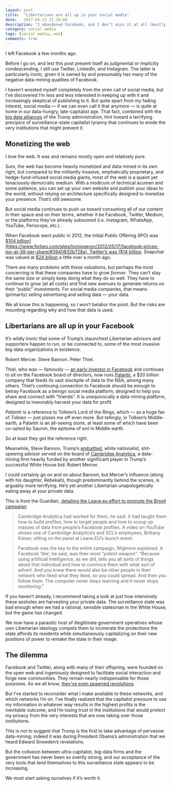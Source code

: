 ```yaml
---
layout: post
title:  "Libertarians are all up in your social media"
date:   2017-04-13 21:18:00
description: "I abandoned Facebook, and I don’t miss it at all (mostly)"
category: social media
tags: [social media, web]
comments: true
---
```

I left Facebook a few months ago. 

Before I go on, and lest this post present itself as judgmental or implicitly condescending, I still use Twitter, LinkedIn, _and_ Instagram. The latter is particularly ironic, given it is owned by and presumably has many of the negative data-mining qualities of Facebook. 

I haven’t wrested myself completely from the siren call of social media, but I’ve discovered I’m less and less interested in keeping up with it and increasingly skeptical of publishing to it. But quite apart from my fading interest, social media — if we can even call it that anymore — is quite at home in our data-hungry, late-capitalist age. That fact, combined with the [big data alliances](https://www.theguardian.com/politics/2017/feb/26/robert-mercer-breitbart-war-on-media-steve-bannon-donald-trump-nigel-farage) of the Trump administration, hint toward a terrifying precipice of surveillance-state capitalist tyranny that continues to erode the very institutions that might prevent it.

## Monetizing the web

I love the web. It was and remains mostly open and relatively pure. 

Sure, the web has become heavily monetized and data-mined in its own right, but compared to the militantly invasive, emphatically proprietary, and hedge-fund-infused social media giants, most of the web is a quaint yet tenaciously democratic medium. With a modicum of technical acumen and some patience, you can set up your own website and publish your ideas to the world, without relying on architecture specifically designed to monetize your presence. That’s still awesome. 

But social media continues to push us toward consuming all of our content in their space and on their terms, whether it be Facebook, Twitter, Medium, or the platforms they’ve already subsumed (i.e. Instagram, WhatsApp, YouTube, Periscope, etc.).

When Facebook went public in 2012, the Initial Public Offering (IPO) was [$104 billion](https://www.forbes.com/sites/tomiogeron/2012/05/17/facebook-prices-ipo-at-38-per-share/#3940832b728a). Twitter’s was [$14 billion](http://money.cnn.com/2013/11/06/technology/social/twitter-ipo-price/). Snapchat was valued at [$24 billion](http://www.businessinsider.com/snapchat-ipo-price-2017-3) a little over a month ago.

There are many problems with these valuations, but perhaps the most concerning is that these companies have to grow _forever_. They can’t stay the same size or simply keep doing what they do so well. They have to continue to grow (at all costs) and find new avenues to generate returns on their “public” investments. For social media companies, that means (primarily) selling advertising and selling data — your data.

We all know this is happening, so I won’t belabor the point. But the risks are mounting regarding why and how that data is used.

## Libertarians are all up in your Facebook

It’s wildly ironic that some of Trump’s staunchest Libertarian advisors and supporters happen to run, or be connected to, some of the most invasive big-data organizations in existence.  

Robert Mercer. Steve Bannon. Peter Thiel. 

Thiel, who was — famously — [an early investor in Facebook](http://money.cnn.com/2012/08/20/technology/facebook-peter-thiel/) and continues to sit on the Facebook board of directors, now runs [Palantir](https://theintercept.com/2017/02/22/how-peter-thiels-palantir-helped-the-nsa-spy-on-the-whole-world/), a $20 billion company that feeds its vast stockpile of data to the NSA, among many others. Thiel’s continuing connection to Facebook should be enough to betray Facebook as a benign social media platform, designed to help you share and connect with “friends”. It is unequivocally a data-mining platform, designed to inexorably harvest your data for profit. 

_Palantir_ is a reference to Tolkien’s Lord of the Rings, which — as a huge fan of Tolkien — just pisses me off even more. But tellingly, in Tolkien’s Middle-earth, a Palantir is an all-seeing stone, at least some of which have been co-opted by Sauron, the epitome of evil in Middle-earth.

So at least they got the reference right. 

Meanwhile, Steve Bannon, Trump’s [embattled](https://www.washingtonpost.com/news/the-fix/wp/2017/04/11/trump-just-made-some-very-strange-comments-about-stephen-k-bannon/?utm_term=.9525370669fe), white nationalist, shit-spewing advisor served on the board of [Cambridge Analytica](https://en.wikipedia.org/wiki/Cambridge_Analytica), a data-mining firm heavily funded by another significant player in Trump’s successful White House bid: Robert Mercer. 

I could certainly go on and on about Bannon, but Mercer’s influence (along with his daughter, Rebekah), though predominantly behind the scenes, is arguably more terrifying. He’s yet another Libertarian unapologetically eating away at your private data.

This is from the Guardian, [detailing the Leave.eu effort to promote the Brexit campaign](https://www.theguardian.com/politics/2017/feb/26/robert-mercer-breitbart-war-on-media-steve-bannon-donald-trump-nigel-farage): 

>Cambridge Analytica had worked for them, he said. It had taught them how to build profiles, how to target people and how to scoop up masses of data from people’s Facebook profiles. A video on YouTube shows one of Cambridge Analytica’s and SCL’s employees, Brittany Kaiser, sitting on the panel at Leave.EU’s launch event.

>Facebook was the key to the entire campaign, Wigmore explained. A Facebook ‘like’, he said, was their most “potent weapon”. “Because using artificial intelligence, as we did, tells you all sorts of things about that individual and how to convince them with what sort of advert. And you knew there would also be other people in their network who liked what they liked, so you could spread. And then you follow them. The computer never stops learning and it never stops monitoring.”

If you haven’t already, I recommend taking a look at just how intensively these assholes are harvesting your private data. The surveillance state was bad enough when we had a rational, sensible statesman in the White House, but the game has changed. 

We now have a parasitic host of illegitimate government operatives whose own Libertarian ideology compels them to incinerate the protections the state affords its residents while simultaneously capitalizing on their new positions of power to remake the state in their image.

## The dilemma

Facebook and Twitter, along with many of their offspring, were founded on the open web and ingeniously designed to facilitate social interaction and forge new communities. They remain nearly indispensable for those purposes. As we all know, [they’ve even spawned revolutions](https://www.washington.edu/news/2011/09/12/new-study-quantifies-use-of-social-media-in-arab-spring/).

But I’ve started to reconsider what I make available to these networks, and which networks I’m on. I’ve finally realized that the capitalist pressure to use my information in whatever way results in the highest profits is the inevitable outcome, and I’m losing trust in the institutions that would protect my privacy from the very interests that are now taking over those institutions.

This is not to suggest that Trump is the first to take advantage of pervasive data-mining; indeed it was during President Obama’s administration that we heard Edward Snowden’s revelations. 

But the collusion between ultra-capitalist, big-data firms and the government has never been so overtly strong, and our acceptance of the very tools that lend themselves to this surveillance state appears to be increasing.

We must start asking ourselves if it’s worth it.

